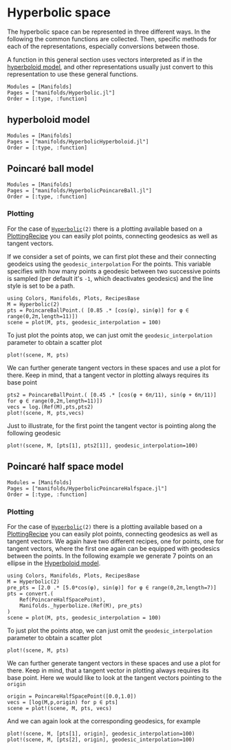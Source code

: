 # Hyperbolic space

The hyperbolic space can be represented in three different ways. In the following the common functions are collected.
Then, specific methods for each of the representations, especially conversions between those.

A function in this general section uses vectors interpreted as if in the [hyperboloid model](@ref),
and other representations usually just convert to this representation to use these general functions.

```@autodocs
Modules = [Manifolds]
Pages = ["manifolds/Hyperbolic.jl"]
Order = [:type, :function]
```

## hyperboloid model

```@autodocs
Modules = [Manifolds]
Pages = ["manifolds/HyperbolicHyperboloid.jl"]
Order = [:type, :function]
```

## Poincaré ball model

```@autodocs
Modules = [Manifolds]
Pages = ["manifolds/HyperbolicPoincareBall.jl"]
Order = [:type, :function]
```

### Plotting
For the case of [`Hyperbolic`](@ref)`(2)` there is a plotting available based on a [PlottingRecipe](https://docs.juliaplots.org/latest/recipes/) you can easily plot points, connecting geodesics as well as tangent vectors.

If we consider a set of points, we can first plot these and their connecting
geodeics using the `geodesic_interpolation` For the points. This variable specifies with how many points a geodesic between two successive points is sampled (per default it's `-1`, which deactivates geodesics) and the line style is set to be a path.

```@example poincareball
using Colors, Manifolds, Plots, RecipesBase
M = Hyperbolic(2)
pts = PoincareBallPoint.( [0.85 .* [cos(φ), sin(φ)] for φ ∈ range(0,2π,length=11)])
scene = plot(M, pts, geodesic_interpolation = 100)
```

To just plot the points atop, we can just omit the `geodesic_interpolation` parameter to obtain a scatter plot

```@example poincareball
plot!(scene, M, pts)
```

We can further generate tangent vectors in these spaces and use a plot for there. Keep in mind, that a tangent vector in plotting always requires its base point

```@example poincareball
pts2 = PoincareBallPoint.( [0.45 .* [cos(φ + 6π/11), sin(φ + 6π/11)] for φ ∈ range(0,2π,length=11)])
vecs = log.(Ref(M),pts,pts2)
plot!(scene, M, pts,vecs)
```

Just to illustrate, for the first point the tangent vector is pointing along the following geodesic

```@example poincareball
plot!(scene, M, [pts[1], pts2[1]], geodesic_interpolation=100)
```

## Poincaré half space model

```@autodocs
Modules = [Manifolds]
Pages = ["manifolds/HyperbolicPoincareHalfspace.jl"]
Order = [:type, :function]
```

### Plotting
For the case of [`Hyperbolic`](@ref)`(2)` there is a plotting available based on a [PlottingRecipe](https://docs.juliaplots.org/latest/recipes/) you can easily plot points, connecting geodesics as well as tangent vectors.
We again have two different recipes, one for points, one for tangent vectors, where the first one again can be equipped with geodesics between the points.
In the following example we generate 7 points on an ellipse in the [Hyperboloid model](#hyperboloid-model).

```@example poincarehalfplane
using Colors, Manifolds, Plots, RecipesBase
M = Hyperbolic(2)
pre_pts = [2.0 .* [5.0*cos(φ), sin(φ)] for φ ∈ range(0,2π,length=7)]
pts = convert.(
    Ref(PoincareHalfSpacePoint),
    Manifolds._hyperbolize.(Ref(M), pre_pts)
)
scene = plot(M, pts, geodesic_interpolation = 100)
```

To just plot the points atop, we can just omit the `geodesic_interpolation` parameter to obtain a scatter plot

```@example poincarehalfplane
plot!(scene, M, pts)
```

We can further generate tangent vectors in these spaces and use a plot for there. Keep in mind, that a tangent vector in plotting always requires its base point.
Here we would like to look at the tangent vectors pointing to the `origin`

```@example poincarehalfplane
origin = PoincareHalfSpacePoint([0.0,1.0])
vecs = [log(M,p,origin) for p ∈ pts]
scene = plot!(scene, M, pts, vecs)
```

And we can again look at the corresponding geodesics, for example

```@example poincarehalfplane
plot!(scene, M, [pts[1], origin], geodesic_interpolation=100)
plot!(scene, M, [pts[2], origin], geodesic_interpolation=100)
```
